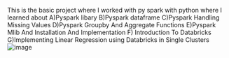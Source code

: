 This is the basic project where I worked with py spark with python where I learned about 
A)Pyspark libary
B)Pyspark dataframe
C)Pyspark Handling Missing Values
D)Pyspark Groupby And Aggregate Functions
E)Pyspark Mlib And Installation And Implementation
F) Introduction To Databricks
G)Implementing Linear Regression using Databricks in Single Clusters
![image](https://github.com/Mishra2002/Apache-Spark/assets/85693284/b39d1abe-4b28-4199-a0af-e86ae0e6b01f)

